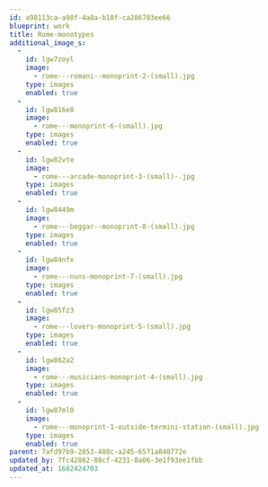 ```yaml
---
id: a98113ca-a98f-4a8a-b10f-ca286703ee66
blueprint: work
title: Rome-monotypes
additional_image_s:
  -
    id: lgw7zoyl
    image:
      - rome---romani--monoprint-2-(small).jpg
    type: images
    enabled: true
  -
    id: lgw816e8
    image:
      - rome---monoprint-6-(small).jpg
    type: images
    enabled: true
  -
    id: lgw82vte
    image:
      - rome---arcade-monoprint-3-(small)-.jpg
    type: images
    enabled: true
  -
    id: lgw8449m
    image:
      - rome---beggar--monoprint-8-(small).jpg
    type: images
    enabled: true
  -
    id: lgw84nfx
    image:
      - rome---nuns-monoprint-7-(small).jpg
    type: images
    enabled: true
  -
    id: lgw85fz3
    image:
      - rome---lovers-monoprint-5-(small).jpg
    type: images
    enabled: true
  -
    id: lgw862a2
    image:
      - rome---musicians-monoprint-4-(small).jpg
    type: images
    enabled: true
  -
    id: lgw87ml0
    image:
      - rome---monoprint-1-outside-termini-station-(small).jpg
    type: images
    enabled: true
parent: 7afd97b9-2853-488c-a245-6571a840772e
updated_by: 7fc42862-88cf-4231-8a06-3e1f93ee1fbb
updated_at: 1682424703
---
```

